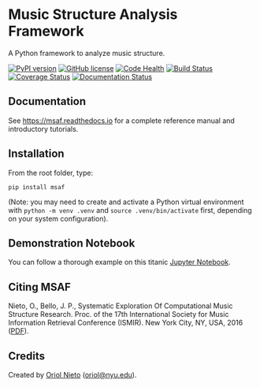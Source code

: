 # Music Structure Analysis Framework #

A Python framework to analyze music structure.

[![PyPI version](https://badge.fury.io/py/msaf.svg)](https://badge.fury.io/py/msaf)
[![GitHub license](https://img.shields.io/badge/license-MIT-blue.svg)](https://raw.githubusercontent.com/urinieto/msaf/master/LICENSE.md)
[![Code Health](https://landscape.io/github/urinieto/msaf/master/landscape.svg?style=flat)](https://landscape.io/github/urinieto/msaf/master)
[![Build Status](https://travis-ci.org/urinieto/msaf.svg?branch=master)](https://travis-ci.org/urinieto/msaf)
[![Coverage Status](https://coveralls.io/repos/github/urinieto/msaf/badge.svg?branch=master)](https://coveralls.io/github/urinieto/msaf?branch=master)
[![Documentation Status](https://readthedocs.org/projects/msaf/badge/?version=latest)](https://msaf.readthedocs.io/en/latest/?badge=latest)

## Documentation ##

See https://msaf.readthedocs.io for a complete reference manual and introductory tutorials.

## Installation ##

From the root folder, type:
    
    pip install msaf

(Note: you may need to create and activate a Python virtual environment with `python -m venv .venv` and `source .venv/bin/activate` first, depending on your system configuration).

## Demonstration Notebook ##

You can follow a thorough example on this titanic [Jupyter Notebook](https://github.com/urinieto/msaf/blob/master/examples/Run%20MSAF.ipynb).

## Citing MSAF ##

Nieto, O., Bello, J. P., Systematic Exploration Of Computational Music Structure Research. Proc. of the 17th International Society for Music Information Retrieval Conference (ISMIR). New York City, NY, USA, 2016 ([PDF](https://ccrma.stanford.edu/~urinieto/MARL/publications/ISMIR2016-NietoBello.pdf)).

## Credits ##

Created by [Oriol Nieto](http://marl.smusic.nyu.edu/nieto/) (<oriol@nyu.edu>).
